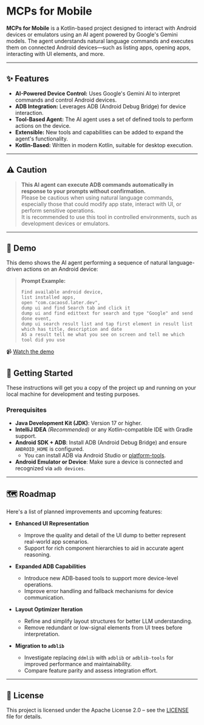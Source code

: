 # MCPs for Mobile

**MCPs for Mobile** is a Kotlin-based project designed to interact with Android devices or emulators using an AI agent 
powered by Google's Gemini models. The agent understands natural language commands and executes them on connected 
Android devices—such as listing apps, opening apps, interacting with UI elements, and more.

---

## ✨ Features

* **AI-Powered Device Control:** Uses Google's Gemini AI to interpret commands and control Android devices.
* **ADB Integration:** Leverages ADB (Android Debug Bridge) for device interaction.
* **Tool-Based Agent:** The AI agent uses a set of defined tools to perform actions on the device.
* **Extensible:** New tools and capabilities can be added to expand the agent's functionality.
* **Kotlin-Based:** Written in modern Kotlin, suitable for desktop execution.

---

## ⚠️ Caution

> **This AI agent can execute ADB commands automatically in response to your prompts without confirmation.**  
> Please be cautious when using natural language commands, especially those that could modify app state, interact with UI, or perform sensitive operations.  
> It is recommended to use this tool in controlled environments, such as development devices or emulators.

---

## 🎥 Demo

This demo shows the AI agent performing a sequence of natural language-driven actions on an Android device:

> **Prompt Example:**
>
> ```text
> Find available android device,  
> list installed apps,  
> open "com.cacaosd.later.dev",  
> dump ui and find Search tab and click it  
> dump ui and find edittext for search and type "Google" and send done event,  
> dump ui search result list and tap first element in result list which has title, description and date  
> AS a result tell me what you see on screen and tell me which tool did you use
> ```

📹 [Watch the demo](https://github.com/user-attachments/assets/c18f5b3a-5c11-48e9-981f-68bbb99ab3f8)


## 🚀 Getting Started

These instructions will get you a copy of the project up and running on your local machine for development and testing
purposes.

### Prerequisites

- **Java Development Kit (JDK)**: Version 17 or higher.
- **IntelliJ IDEA** *(Recommended)* or any Kotlin-compatible IDE with Gradle support.
- **Android SDK + ADB**: Install ADB (Android Debug Bridge) and ensure `ANDROID_HOME` is configured.
  - You can install ADB via Android Studio or [platform-tools](https://developer.android.com/studio/releases/platform-tools).
- **Android Emulator or Device**: Make sure a device is connected and recognized via `adb devices`.

---

## 🗺️ Roadmap

Here's a list of planned improvements and upcoming features:

- **Enhanced UI Representation**
  - Improve the quality and detail of the UI dump to better represent real-world app scenarios.
  - Support for rich component hierarchies to aid in accurate agent reasoning.

- **Expanded ADB Capabilities**
  - Introduce new ADB-based tools to support more device-level operations.
  - Improve error handling and fallback mechanisms for device communication.

- **Layout Optimizer Iteration**
  - Refine and simplify layout structures for better LLM understanding.
  - Remove redundant or low-signal elements from UI trees before interpretation.

- **Migration to `adblib`**
  - Investigate replacing `ddmlib` with `adblib` or `adblib-tools` for improved performance and maintainability.
  - Compare feature parity and assess integration effort.

---

## 📄 License

This project is licensed under the Apache License 2.0 – see the [LICENSE](LICENSE.txt) file for details.

